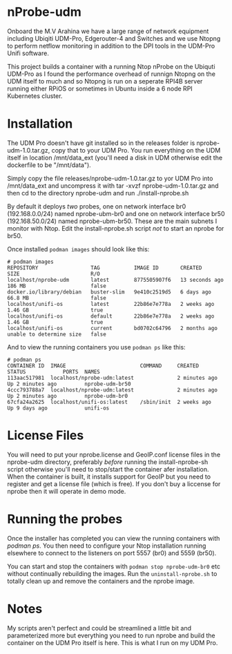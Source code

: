 # nProbe-udm

Onboard the M.V Arahina we have a large range of network equipment including Ubiqiti UDM-Pro, Edgerouter-4 and Switches and we use Ntopng to perform netflow monitoring in addition to the DPI tools in the UDM-Pro Unifi software. 

This project builds a container with a running Ntop nProbe on the Ubiquti UDM-Pro as I found the performance overhead of runnign Ntopng on the UDM itself to much and so Ntopng is run on a seperate RPI4B server running either RPiOS or sometimes in Ubuntu inside a 6 node RPI Kubernetes cluster.  

# Installation
The UDM Pro doesn't have git installed so in the releases folder is nprobe-udm-1.0.tar.gz, copy that to your UDM Pro.  You run everything on the UDM itself in location /mnt/data_ext (you'll need a disk in UDM otherwise edit the dockerfile to be "/mnt/data").  

Simply copy the file releases/nprobe-udm-1.0.tar.gz to yor UDM Pro into /mnt/data_ext and uncompress it with tar -xvzf nprobe-udm-1.0.tar.gz and then cd to the directory nprobe-udm and run ./install-nprobe.sh

By default it deploys *two* probes, one on network interface br0 (192.168.0.0/24) named nprobe-ubm-br0 and one on network interface br50 (192.168.50.0/24) named nprobe-ubm-br50.  These are the main subnets I monitor with Ntop.  Edit the install-nprobe.sh script *not* to start an nprobe for br50.

Once installed ```podman images``` should look like this:

```
# podman images
REPOSITORY                 TAG           IMAGE ID       CREATED          SIZE                       R/O
localhost/nprobe-udm       latest        8775505907f6   13 seconds ago   186 MB                     false
docker.io/library/debian   buster-slim   9e410c2519d5   6 days ago       66.8 MB                    false
localhost/unifi-os         latest        22b86e7e778a   2 weeks ago      1.46 GB                    true
localhost/unifi-os         default       22b86e7e778a   2 weeks ago      1.46 GB                    true
localhost/unifi-os         current       bd0702c64796   2 months ago     unable to determine size   false
```
And  to view the running containers you use ```podman ps``` like this:
```
# podman ps
CONTAINER ID  IMAGE                        COMMAND     CREATED        STATUS            PORTS  NAMES
113aac517981  localhost/nprobe-udm:latest              2 minutes ago  Up 2 minutes ago         nprobe-udm-br50
4ccc793788a7  localhost/nprobe-udm:latest              2 minutes ago  Up 2 minutes ago         nprobe-udm-br0
67cfa24a2625  localhost/unifi-os:latest    /sbin/init  2 weeks ago    Up 9 days ago            unifi-os
```
# License Files
You will need to put your nprobe.license and GeoIP.conf license files in the nprobe-udm directory, preferably *before* running the install-nprobe-sh script otherwise you'll need to stop/start the container afer installation.  When the container is built, it installs support for GeoIP but you need to register and get a license file (which is free).  If you don't buy a liccense for nprobe then it will operate in demo mode.

# Running the probes
Once the installer has completed you can view the running containers with *podman ps*.  You then need to configure your Ntop installation running elsewhere to connect to the listeners on port 5557 (br0) and 5559 (br50). 

You can start and stop the containers with ```podman stop nprobe-udm-br0``` etc without continually rebuilding the images.  Run the ```uninstall-nprobe.sh``` to totally clean up and remove the containers and the nprobe image.

# Notes
My scripts aren't perfect and could be streamlined a little bit and parameterized more but everything you need to run nprobe and build the container on the UDM Pro itself is here.  This is what I run on my UDM Pro. 
